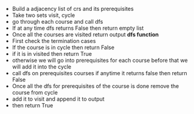 - Build a adjacency list of crs and its prerequisites
- Take two sets visit, cycle 
- go through each course and call dfs 
- If at any time dfs returns False then return empty list 
- Once all the courses are visited return output
**dfs function**
- First check the termination cases
- If the course is in cycle then return False
- if it is in visited then return True
- otherwise we will go into prerequisites for each course before that we will add it into the cycle
- call dfs on prerequisites courses if anytime it returns false then return False
- Once all the dfs for prerequisites of the course is done remove the course from cycle
- add it to visit and append it to output
- then return True